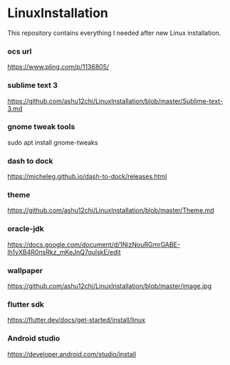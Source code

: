 # LinuxInstallation
This repository contains everything I needed after new Linux installation.

### ocs url
https://www.pling.com/p/1136805/

### sublime text 3
https://github.com/ashu12chi/LinuxInstallation/blob/master/Sublime-text-3.md

### gnome tweak tools
sudo apt install gnome-tweaks

### dash to dock
https://micheleg.github.io/dash-to-dock/releases.html

### theme
https://github.com/ashu12chi/LinuxInstallation/blob/master/Theme.md

### oracle-jdk
https://docs.google.com/document/d/1NizNouRGmrGABE-lh1yXB4R0nsRkz_mKeJnQ7qulskE/edit

### wallpaper
https://github.com/ashu12chi/LinuxInstallation/blob/master/image.jpg

### flutter sdk
https://flutter.dev/docs/get-started/install/linux

### Android studio
https://developer.android.com/studio/install

